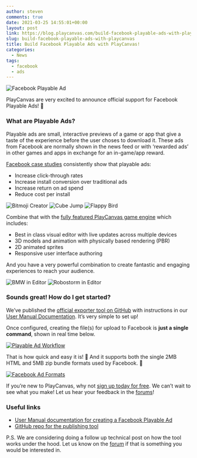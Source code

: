 ```yaml
---
author: steven
comments: true
date: 2021-03-25 14:55:01+00:00
layout: post
link: https://blog.playcanvas.com/build-facebook-playable-ads-with-playcanvas/
slug: build-facebook-playable-ads-with-playcanvas
title: Build Facebook Playable Ads with PlayCanvas!
categories:
  - News
tags:
  - facebook
  - ads
---
```


![Facebook Playable Ad](/img/facebook-playable-ad.gif)

PlayCanvas are very excited to announce official support for Facebook Playable Ads! 🚀

### What are Playable Ads?

Playable ads are small, interactive previews of a game or app that give a taste of the experience before the user choses to download it. These ads from Facebook are normally shown in the news feed or with ‘rewarded ads’ in other games and apps in exchange for an in-game/app reward.

[Facebook case studies](https://www.facebook.com/business/success/categories/playable-ads) consistently show that playable ads:

- Increase click-through rates
- Increase install conversion over traditional ads
- Increase return on ad spend
- Reduce cost per install

<div style={{ display: 'flex', justifyContent: 'space-between', marginBottom: '15px' }}>
    <img src="/img/playable-ad-bitmoji-creator.gif" style={{ width: '32%' }} alt="Bitmoji Creator" />
    <img src="/img/playable-ad-cube-jump.gif" style={{ width: '32%' }} alt="Cube Jump" />
    <img src="/img/playable-ad-flappy-bird.gif" style={{ width: '32%' }} alt="Flappy Bird" />
</div>

Combine that with the [fully featured PlayCanvas game engine](https://playcanvas.com/features) which includes:

- Best in class visual editor with live updates across multiple devices
- 3D models and animation with physically based rendering (PBR)
- 2D animated sprites
- Responsive user interface authoring

And you have a very powerful combination to create fantastic and engaging experiences to reach your audience.

<div style={{ display: 'flex', justifyContent: 'space-between', marginBottom: '15px' }}>
    <img src="/img/editor-bmw.gif" style={{ width: '49%' }} alt="BMW in Editor" />
    <img src="/img/editor-robostorm.gif" style={{ width: '49%' }} alt="Robostorm in Editor" />
</div>

### Sounds great! How do I get started?

We’ve published the [official exporter tool on GitHub](https://github.com/playcanvas/playcanvas-rest-api-tools#converting-a-project-into-a-single-html-file) with instructions in our [User Manual Documentation](https://developer.playcanvas.com/user-manual/publishing/playable-ads/fb-playable-ads/). It’s very simple to set up!

Once configured, creating the file(s) for upload to Facebook is **just a single command**, shown in real time below.

[![Playable Ad Workflow](/img/playable-ad-workflow.gif)](/img/playable-ad-workflow.gif)

That is how quick and easy it is! 💪 And it supports both the single 2MB HTML and 5MB zip bundle formats used by Facebook. 🙌

[![Facebook Ad Formats](/img/facebook-ad-formats.png)](/img/facebook-ad-formats.png)

If you’re new to PlayCanvas, why not [sign up today for free](https://playcanvas.com/). We can’t wait to see what you make! Let us hear your feedback in the [forums](https://forum.playcanvas.com/)!

### Useful links

- [User Manual documentation for creating a Facebook Playable Ad](https://developer.playcanvas.com/user-manual/publishing/playable-ads/fb-playable-ads/)
- [GitHub repo for the publishing tool](https://github.com/playcanvas/playcanvas-rest-api-tools#converting-a-project-into-a-single-html-file)

P.S. We are considering doing a follow up technical post on how the tool works under the hood. Let us know on the [forum](https://forum.playcanvas.com/) if that is something you would be interested in.
